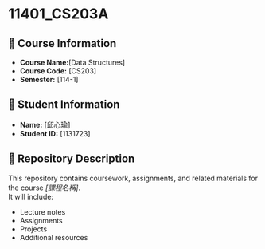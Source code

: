 # 11401_CS203A
## 📘 Course Information
- **Course Name:**[Data Structures]
- **Course Code:** [CS203]
- **Semester:** [114-1]

## 👤 Student Information
- **Name:** [邱心瑜]
- **Student ID:** [1131723]

## 📂 Repository Description
This repository contains coursework, assignments, and related materials for the course *[課程名稱]*.  
It will include:
- Lecture notes
- Assignments
- Projects
- Additional resources
